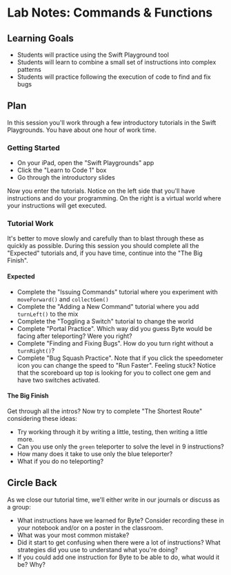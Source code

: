 # Lab Notes: Commands & Functions

## Learning Goals

* Students will practice using the Swift Playground tool
* Students will learn to combine a small set of instructions into complex patterns
* Students will practice following the execution of code to find and fix bugs

## Plan

In this session you'll work through a few introductory tutorials in the Swift Playgrounds. You have about one hour of work time.

### Getting Started

* On your iPad, open the "Swift Playgrounds" app
* Click the "Learn to Code 1" box
* Go through the introductory slides

Now you enter the tutorials. Notice on the left side that you'll have instructions and do your programming. On the right is a virtual world where your instructions will get executed.

### Tutorial Work

It's better to move slowly and carefully than to blast through these as quickly as possible. During this session you should complete all the "Expected" tutorials and, if you have time, continue into the "The Big Finish".

#### Expected

* Complete the "Issuing Commands" tutorial where you experiment with `moveForward()` and `collectGem()`
* Complete the "Adding a New Command" tutorial where you add `turnLeft()` to the mix
* Complete the "Toggling a Switch" tutorial to change the world
* Complete "Portal Practice". Which way did you guess Byte would be facing after teleporting? Were you right?
* Complete "Finding and Fixing Bugs". How do you turn right without a `turnRight()`?
* Complete "Bug Squash Practice". Note that if you click the speedometer icon you can change the speed to "Run Faster". Feeling stuck? Notice that the scoreboard up top is looking for you to collect one gem and have two switches activated.

#### The Big Finish

Get through all the intros? Now try to complete "The Shortest Route" considering these ideas:

* Try working through it by writing a little, testing, then writing a little more.
* Can you use only the `green` teleporter to solve the level in 9 instructions?
* How many does it take to use only the blue teleporter?
* What if you do no teleporting?

## Circle Back

As we close our tutorial time, we'll either write in our journals or discuss as a group:

* What instructions have we learned for Byte? Consider recording these in your notebook and/or on a poster in the classroom.
* What was your most common mistake?
* Did it start to get confusing when there were a lot of instructions? What strategies did you use to understand what you're doing?
* If you could add one instruction for Byte to be able to do, what would it be? Why?
